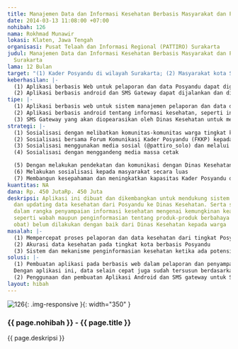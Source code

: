 ```yaml
---
title: Manajemen Data dan Informasi Kesehatan Berbasis Masyarakat dan Posyandu
date: 2014-03-13 11:08:00 +07:00
nohibah: 126
nama: Rokhmad Munawir
lokasi: Klaten, Jawa Tengah
organisasi: Pusat Telaah dan Informasi Regional (PATTIRO) Surakarta
judul: Manajemen Data dan Informasi Kesehatan Berbasis Masyarakat dan Posyandu Kota
  Surakarta
lama: 12 Bulan
target: "(1) Kader Posyandu di wilayah Surakarta; (2) Masyarakat kota Surakarta"
keberhasilan: |-
  (1) Aplikasi berbasis Web untuk pelaporan dan data Posyandu dapat digunakan dan dijalankan dalam 4 bulan setelah aplikasi disusun, oleh 5 Posyandu pada masing-masing Kecamatan. Di Surakarta ada 5 kecamatan, sehingga akan ada 25 Posyandu Pilot pada level kota.
  (2) Aplikasi berbasis android dan SMS Gateway dapat dijalankan dan digunakan oleh warga paling tidak 4 bulan setelah aplikasi dikembangkan.
tipe: |-
  (1) Aplikasi berbasis web untuk sistem manajemen pelaporan dan data dari Posyandu ke Dinas Kesehatan
  (2) Aplikasi berbasis android tentang informasi kesehatan, seperti informasi titik peta Puskesmas, Posyandu serta tampilan informasi produk berbahaya dan potensi penyakit berbahaya yang tersebar pada titik-titik kelurahan
  (3) SMS Gateway yang akan diopearasikan oleh Dinas Kesehatan untuk menjangkau mereka yang tidak dapat mengakses internet
strategi: |-
  (1) Sosialisasi dengan melibatkan komunitas-komunitas warga tingkat kelurahan
  (2) Sosialisasi bersama Forum Komunikasi Kader Posyandu (FKKP) kepada kader-kader Posyandu dan masyarakat luas
  (3) Sosialisasi menggunakan media sosial (@pattiro_solo) dan melalui website (www.soloraya.net)
  (4) Sosialisasi dengan menggandeng media massa cetak

  (5) Dengan melakukan pendekatan dan komunikasi dengan Dinas Kesehatan (selama ini telah terjalin baik dan kami menjadi salah satu tim technical assisstant Dinas Kesehatan)
  (6) Melakukan sosialisasi kepada masyarakat secara luas
  (7) Membangun kesepahaman dan meningkatkan kapasitas Kader Posyandu dalam menggunakan aplikasi yang dikembangkan
kuantitas: NA
dana: Rp. 450 JutaRp. 450 Juta
deskripsi: Aplikasi ini dibuat dan dikembangkan untuk mendukung sistem manajemen pelaporan
  dan updating data kesehatan dari Posyandu ke Dinas Kesehatan. Serta sebagai upaya
  dalam rangka penyampaian informasi kesehatan mengenai kemungkinan keadaan darurat
  seperti wabah maupun penginformasian tentang produk-produk berbahaya (makanan, kosmetik,
  obat) belum dilakukan dengan baik dari Dinas Kesehatan kepada warga
masalah: |-
  (1) Mempercepat proses pelaporan dan data kesehatan dari tingkat Posyandu ke Dinas Kesehatan dan Puskesmas
  (2) Akurasi data kesehatan pada tingkat kota berbasis Posyandu
  (3) Sistem dan mekanisme penginformasian kesehatan ketika ada potensi penyakit mewabah atau situasi darurat lain kepada masyarakat maupun informasi produk-produk makanan dan obat serta kosmetik yang berbahaya dengan cepat, mudah dan murah
solusi: |-
  (1) Pembuatan aplikasi pada berbasis web dalam pelaporan dan penyampaian data dari Posyandu ke Dinas Kesehatan.
  Dengan aplikasi ini, data selain cepat juga sudah tersusun berdasarkan kategorisasi khusus (dengan mengacu pada Standar Pelayanan Minimal/SPM Kesehatan dan kategori khusus yang dimungkinkan disusun
  (2) Penggunaan dan pembuatan Aplikasi Android dan SMS gateway untuk Sistem Informasi Kesehatan yang dapat digunakan oleh warga dalam mengakses informasi dan penyampaian informasi dari Dinas Kesehatan
layout: hibah
---
```


![126](/static/img/hibahcms/126.png){: .img-responsive }{: width="350" }

### {{ page.nohibah }} - {{ page.title }}

{{ page.deskripsi }}
